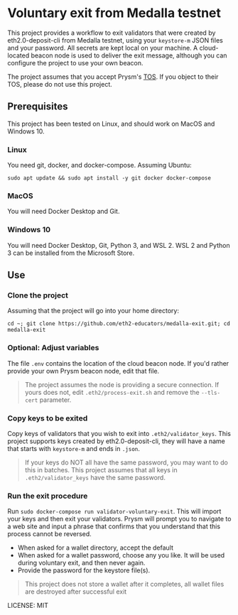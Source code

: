 # Voluntary exit from Medalla testnet

This project provides a workflow to exit validators that were created
by eth2.0-deposit-cli from Medalla testnet, using your `keystore-m`
JSON files and your password. All secrets are kept local on your machine.
A cloud-located beacon node is used to deliver the exit message,
although you can configure the project to use your own beacon.

The project assumes that you accept Prysm's [TOS](https://github.com/prysmaticlabs/prysm/blob/master/TERMS_OF_SERVICE.md).
If you object to their TOS, please do not use this project.

## Prerequisites

This project has been tested on Linux, and should work on MacOS and
Windows 10.

### Linux

You need git, docker, and docker-compose. Assuming Ubuntu:

`sudo apt update && sudo apt install -y git docker docker-compose`

### MacOS

You will need Docker Desktop and Git.

### Windows 10

You will need Docker Desktop, Git, Python 3, and WSL 2. WSL 2 and Python 3
can be installed from the Microsoft Store.

## Use

### Clone the project

Assuming that the project will go into your home directory:

`cd ~; git clone https://github.com/eth2-educators/medalla-exit.git; cd medalla-exit`

### Optional: Adjust variables

The file `.env` contains the location of the cloud beacon node. If you'd rather
provide your own Prysm beacon node, edit that file.

> The project assumes the node is providing a secure connection. If yours
> does not, edit `.eth2/process-exit.sh` and remove the `--tls-cert` parameter.

### Copy keys to be exited

Copy keys of validators that you wish to exit into `.eth2/validator_keys`. This
project supports keys created by eth2.0-deposit-cli, they will have a name that
starts with `keystore-m` and ends in `.json`.

> If your keys do NOT all have the same password, you may want to do this in
> batches. This project assumes that all keys in `.eth2/validator_keys` have
> the same password.

### Run the exit procedure

Run `sudo docker-compose run validator-voluntary-exit`. This will import your
keys and then exit your validators. Prysm will prompt you to navigate to a web
site and input a phrase that confirms that you understand that this process
cannot be reversed.

- When asked for a wallet directory, accept the default
- When asked for a wallet password, choose any you like. It will be used
  during voluntary exit, and then never again.
- Provide the password for the keystore file(s).

> This project does not store a wallet after it completes, all wallet
> files are destroyed after successful exit


LICENSE: MIT
